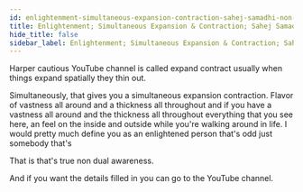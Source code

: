 ```yaml
---
id: enlightenment-simultaneous-expansion-contraction-sahej-samadhi-non-dual-awareness-shinzen
title: Enlightenment; Simultaneous Expansion & Contraction; Sahej Samadhi; Non-Dual Awareness ~ Shinzen
hide_title: false
sidebar_label: Enlightenment; Simultaneous Expansion & Contraction; Sahej Samadhi; Non-Dual Awareness ~ Shinzen
---
```

Harper cautious YouTube channel is called expand contract usually when things expand spatially they thin out.

Simultaneously, that gives you a simultaneous expansion contraction. Flavor of vastness all around and a thickness all throughout and if you have a vastness all around and the thickness all throughout everything that you see here, an feel on the inside and outside while you're walking around in life. I would pretty much define you as an enlightened person that's odd just somebody that's

That is that's true non dual awareness.

And if you want the details filled in you can go to the YouTube channel.

